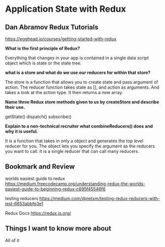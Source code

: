 # Application State with Redux

## Dan Abramov Redux Tutorials

<https://egghead.io/courses/getting-started-with-redux>

**What is the first principle of Redux?**

Everything that changes in your app is contained in a single data script object which is state or the state tree.

**what is a store and what do we use our reducers for within that store?**

The store is a function that allows you to create state and pass argument of action. The reducer function takes state as [], and action as arguments. And takes a look at the action type. It then returns a new array.

**Name three Redux store methods given to us by createStore and describe their use.**

getState()
dispatch()
subscribe()

**Explain to a non-technical recruiter what combineReducers() does and why it is useful.**

It is a function that takes in only a object and generates the top level reducer for you. The object lets you specify the argument as the reducers you want to call. It is a single reducer that can call many reducers.

## Bookmark and Review

worlds easiest guide to redux <https://medium.freecodecamp.org/understanding-redux-the-worlds-easiest-guide-to-beginning-redux-c695f45546f6>

testing reducers <https://medium.com/@netxm/testing-redux-reducers-with-jest-6653abbfe3e1>

Redux Docs <https://redux.js.org/>

## Things I want to know more about

All of it